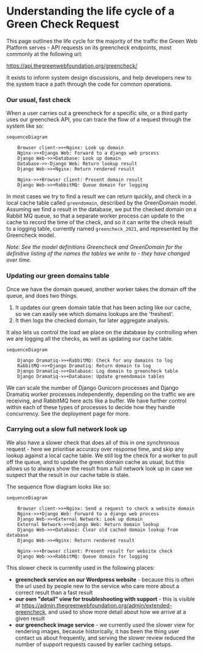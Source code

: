 # Understanding the life cycle of a Green Check Request

This page outlines the life cycle for the majority of the traffic the Green Web Platform serves - API requests on its greencheck endpoints, most commonly at the following url:

https://api.thegreenwebfoundation.org/greencheck/<DOMAIN>

It exists to inform system design discussions, and help developers new to the system trace a path through the code for common operations.

### Our usual, fast check

When a user carries out a greencheck for a specific site, or a third party uses our greencheck API, you can trace the flow of a request through the system like so:

```{mermaid}
sequenceDiagram

    Browser client->>+Nginx: Look up domain
    Nginx->>+Django Web: Forward to a django web process
    Django Web->>+Database: Look up domain
    Database->>-Django Web: Return lookup result
    Django Web->>+Nginx: Return rendered result

    Nginx->>+Browser client: Present domain result
    Django Web->>+RabbitMQ: Queue domain for logging
```

In most cases we try to find a result we can return quickly, and check in a local cache table called `greendomain`, described by the GreenDomain model. Assuming we find a result in the database, we put the checked domain on a Rabbit MQ queue, so that a separate worker process can update to the cache to record the time of the check, and so it can write the check result to a logging table, currently named `greencheck_2021`, and represented by the Greencheck model.

_Note: See the model definitions Greencheck and GreenDomain for the definitive listing of the names the tables we write to - they have changed over time._

### Updating our green domains table

Once we have the domain queued, another worker takes the domain off the queue, and does two things.

1. It updates our green domain table that has been acting like our cache, so we can easily see which domains lookups are the 'freshest'.
2. It then logs the checked domain, for later aggregate analysis.

It also lets us control the load we place on the database by controlling when we are logging all the checks, as well as updating our cache table.

```{mermaid}
sequenceDiagram

    Django Dramatiq->>+RabbitMQ: Check for any domains to log
    RabbitMQ->>+Django Dramatiq: Return domain to log
    Django Dramatiq->>+Database: Log domain to greencheck table
    Django Dramatiq->>+Database: Update greendomain tables
```

We can scale the number of Django Gunicorn processes and Django Dramatiq worker processes independently, depending on the traffic we are receiving, and RabbitMQ here acts like a buffer. We have further control within each of these types of processes to decide how they handle concurrency. See the deployment page for more.

### Carrying out a slow full network look up

We also have a slower check that does all of this in one synchronous request - here we prioritise accuracy over response time, and skip any lookup against a local cache table. We still log the check for a worker to pull off the queue, and to update the green domain cache as usual, but this allows us to always show the result from a full network look up in case we suspect that the result in our cache table is stale.

The sequence flow diagram looks like so:

```{mermaid}
sequenceDiagram

    Browser client->>+Nginx: Send a request to check a website domain
    Nginx->>+Django Web: Forward to a django web process
    Django Web->>+External Network: Look up domain
    External Network->>+Django Web: Return domain lookup
    Django Web->>+Database: Clear old cached domain lookup from database
    Django Web->>+Nginx: Return rendered result

    Nginx->>+Browser client: Present result for website check
    Django Web->>+RabbitMQ: Queue domain for logging

```
This slower check is currently used in the following places:

- **greencheck service on our Wordpress website** -  because this is often the url used by people new to the service who care more about a correct result than a fast result
- **our own "detail" view for troubleshooting with support** - this is visible at https://admin.thegreenwebfoundation.org/admin/extended-greencheck, and used to show more detail about how we arrive at a given result
- **our greencheck image service** - we currently used the slower view for rendering images, because historically, it has been the thing user contact us about frequently, and serving the slower review reduced the number of support requests caused by earlier caching setups.
